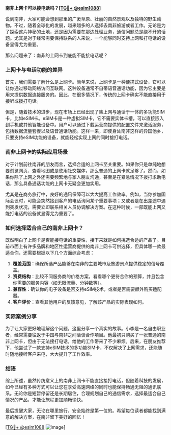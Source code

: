 **南非上网卡可以接电话吗？[[TG💪+ @esim1088](https://t.me/s/esim1088)]**

说到南非，大家可能会想到那里的广袤草原、壮丽的自然景观以及独特的野生动物。不过，随着全球化的发展，越来越多的人选择去南非旅游或者工作。无论是为了探索这片神秘的土地，还是因为需要在那边处理业务，通信问题总是绕不开的话题。尤其是对于经常需要保持联系的人来说，一个能够同时支持上网和打电话的设备显得尤为重要。

那么问题来了：南非的上网卡到底能不能接电话呢？

### 上网卡与电话功能的差异

首先，我们需要了解什么是上网卡。简单来说，上网卡是一种便携式设备，它可以让你通过移动网络访问互联网。这种设备通常不自带语音通话功能，因为它主要是用来提供数据连接服务的。因此，在很多情况下，传统的上网卡确实不能直接用于接听或拨打电话。

但是，随着技术的进步，现在市场上已经出现了集上网与通话于一体的多功能SIM卡，比如eSIM卡。eSIM卡是一种虚拟SIM卡，它不需要实体卡槽，可以直接嵌入到手机或其他智能设备中。用户可以通过下载运营商提供的配置文件来激活服务，包括数据流量套餐以及语音通话功能。这样一来，即使身处南非这样的异国他乡，只要支持eSIM功能的设备，就能轻松实现上网的同时接打电话。

### 南非上网卡的实际应用场景

对于计划前往南非的朋友而言，选择合适的上网卡至关重要。如果你只是单纯地想要浏览网页、查看地图或是使用社交媒体，那么普通的上网卡就足够了。然而，如果你除了上网之外还需要频繁地与家人朋友沟通，甚至是在紧急情况下拨打求助电话，那么具备通话功能的上网卡无疑会更加实用。

尤其是在商务旅行中，良好的通讯保障可以大大提高工作效率。例如，当你参加国际会议时，可能会突然接到客户的电话询问某个重要事项；又或者是在出差途中遇到突发状况，需要立即联系相关人员协调解决方案。在这种时候，一部既能上网又能打电话的设备就显得尤为重要了。

### 如何选择适合自己的南非上网卡？

既然明白了上网卡是否能接电话的重要性，接下来就是如何挑选合适的产品了。目前市面上有许多品牌和地区性运营商提供的南非上网卡可供选择，但具体哪一款最适合你，还需要根据以下几个方面综合考虑：

1. **覆盖范围**：确保所选产品能够在南非的主要城市及旅游景点提供稳定的信号覆盖。
2. **资费结构**：比较不同服务商的价格方案，看看哪个更符合你的预算，并且包含你需要的服务内容（如无限流量、分钟数等）。
3. **兼容性**：确认你的电子设备是否支持eSIM技术，或者是否需要额外购买适配器。
4. **客户评价**：查看其他用户的反馈意见，了解该产品的实际表现如何。

### 实际案例分享

为了让大家更好地理解这个问题，这里分享一个真实的故事。小李是一名自由职业者，经常需要往返于中国与南非之间洽谈合作项目。他最初只购买了一张普通的南非上网卡，但由于无法接打电话，给他的工作带来了不少麻烦。后来，在朋友推荐下，他尝试了一款支持eSIM技术的多功能SIM卡，不仅解决了上网需求，还能随时随地接听客户来电，大大提升了工作效率。

### 结语

综上所述，虽然传统意义上的南非上网卡不能直接接打电话，但随着科技的发展，如今已经有多种方式可以让您在享受高速网络的同时也能保持畅通无阻的通讯联系。无论你是短暂停留还是长期居住，合理规划自己的通信需求，选择最适合自己情况的产品，才能让旅程更加顺畅愉快。

最后提醒大家，无论在哪里旅行，安全始终是第一位的。希望每位读者都能找到满意的解决方案，在南非留下美好的回忆！

[[TG💪+ @esim1088](https://t.me/s/esim1088) ![Image](https://i.postimg.cc/4NQfJmqS/Snipaste-2025-05-13-00-14-12.png)]